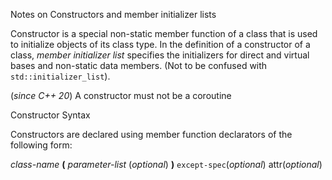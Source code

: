 Notes on Constructors and member initializer lists

Constructor is a special non-static member function of a class that is used to initialize
objects of its class type. In the definition of a constructor of a class, _member initializer list_
specifies the initializers for direct and virtual bases and non-static data members. 
(Not to be confused with ```std::initializer_list```).

(_since C++ 20_) A constructor must not be a coroutine


Constructor Syntax

Constructors are declared using member function declarators of the following form:

  _class-name_ **(** _parameter-list_ (_optional_) **)** ```except-spec```(_optional_) attr(_optional_)


